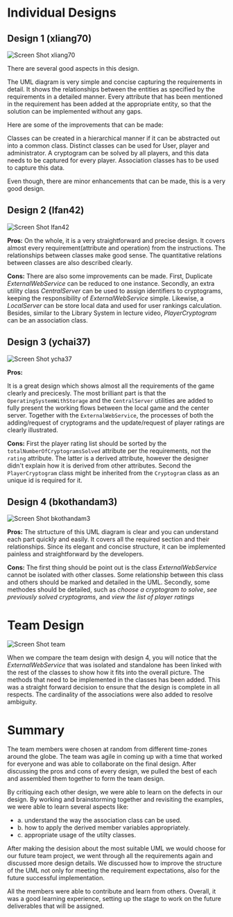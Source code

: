 # Individual Designs

## Design 1 (xliang70)

![Screen Shot xliang70](media/xliang70.png)

There are several good aspects in this design.

The UML diagram is very simple and concise capturing the requirements in detail. It shows the relationships between the entities as specified by the requirements in a detailed manner. Every attribute that has been mentioned in the requirement has been added at the appropriate entity, so that the solution can be implemented without any gaps.

Here are some of the improvements that can be made:

Classes can be created in a hierarchical manner if it can be abstracted out into a common class. Distinct classes can be used for User, player and administrator. A cryptogram can be solved by all players, and this data needs to be captured for every player. Association classes has to be used to capture this data. 

Even though, there are minor enhancements that can be made, this is a very good design.

## Design 2 (lfan42)
![Screen Shot lfan42](media/lfan42.png)

**Pros:**
On the whole, it is a very straightforward and precise design. It covers almost every requirement(attribute and operation) from the instructions. The relationships between classes make good sense. The quantitative relations between classes are also described clearly.

**Cons:**
There are also some improvements can be made. First, Duplicate *ExternalWebService* can be reduced to one instance. Secondly, an extra utility class *CentralServer* can be used to assign identifiers to cryptograms, keeping the responsibility of *ExternalWebService* simple. Likewise, a *LocalServer* can be store local data and used for user rankings calculation. Besides, similar to the Library System in lecture video, *PlayerCryptogram* can be an association class.

## Design 3 (ychai37)

![Screen Shot ycha37](media/ychai37.png)

**Pros:**

It is a great design which shows almost all the requirements of the game clearly and precicesly. The most brilliant part is that the `OperatingSystemWithStorage` and the `CentralServer` utilities are added to fully present the working flows between the local game and the center server. Together with the `ExternalWebService`, the processes of both the adding/request of cryptograms and the update/request of player ratings are clearly illustrated.

**Cons:**
First the player rating list should be sorted by the `totalNumberOfCryptogramsSolved` attribute per the requirements, not the `rating` attribute. The latter is a derived attribute, however the designer didn't explain how it is derived from other attributes. Second the `PlayerCryptogram` class might be inherited from the `Cryptogram` class as an unique id is required for it.

## Design 4 (bkothandam3)
![Screen Shot bkothandam3](media/bkothandam3.png)

**Pros:**
The strtucture of this UML diagram is clear and you can understand each part quickly and easily. It covers all the required section and their relationships. Since its elegant and concise structure, it can be implemented painless and straightforward by the developers. 

**Cons:**
The first thing should be point out is the class *ExternalWebService* cannot be isolated with other classes. Some relationship between this class and others should be marked and detailed in the UML. Secondly, some methodes should be detailed, such as *choose a cryptogram to solve*, *see previously solved cryptograms*, and *view the list of player ratings*
# Team Design
![Screen Shot team](media/team.png)

When we compare the team design with design 4, you will notice that the *ExternalWebService* that was isolated and standalone has been linked with the rest of the classes to show how it fits into the overall picture. The methods that need to be implemented in the classes has been added. This was a straight forward decision to ensure that the design is complete in all respects. The cardinality of the associations were also added to resolve ambiguity.

# Summary

The team members were chosen at random from different time-zones around the globe. The team was agile in coming up with a time that worked for everyone and was able to collaborate on the final design. After discussing the pros and cons of every design, we pulled the best of each and assembled them together to form the team design.

By critiquing each other design, we were able to learn on the defects in our design. By working and brainstorming together and revisiting the examples, we were able to learn several aspects like: 
- a. understand the way the association class can be used. 
- b. how to apply the derived member variables appropriately.
- c. appropriate usage of the utilty classes.

After making the desision about the most suitable UML we would choose for our future team project, we went through all the requirements again and discussed more design details. We discussed how to improve the structure of the UML not only for meeting the requirement expectations, also for the future successful implementation. 


All the members were able to contribute and learn from others. Overall, it was a good learning experience, setting up the stage to work on the future deliverables that will be assigned.
